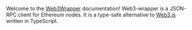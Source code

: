 Welcome to the [Web3Wrapper](https://github.com/0xProject/0x-monorepo/tree/development/packages/web3-wrapper) documentation! Web3-wrapper is a JSON-RPC client for Ethereum nodes. It is a type-safe alternative to [Web3.js](https://github.com/ethereum/web3.js/) written in TypeScript.
